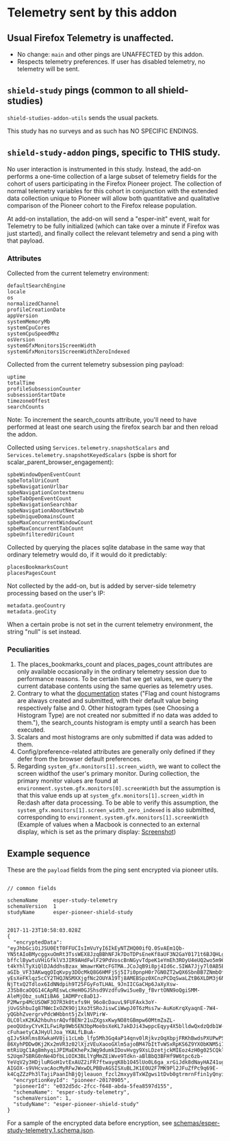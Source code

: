 # Telemetry sent by this addon

## Usual Firefox Telemetry is unaffected.

- No change: `main` and other pings are UNAFFECTED by this addon.
- Respects telemetry preferences.  If user has disabled telemetry, no telemetry will be sent.

## `shield-study` pings (common to all shield-studies)

`shield-studies-addon-utils` sends the usual packets.

This study has no surveys and as such has NO SPECIFIC ENDINGS.

## `shield-study-addon` pings, specific to THIS study.

No user interaction is instrumented in this study. Instead, the add-on performs a one-time collection of a large 
subset of telemetry fields for the cohort of users participating in the Firefox Pioneer project. The collection of 
normal telemetry variables for this cohort in conjunction with the extended data collection unique to Pioneer will 
allow both quantitative and qualitative comparison of the Pioneer cohort to the Firefox release population. 

At add-on installation, the add-on will send a "esper-init" event, wait for Telemetry to be fully initialized 
(which can take over a minute if Firefox was just started), and finally collect the relevant telemetry and send a ping with that payload.

### Attributes

Collected from the current telemetry environment:

```
defaultSearchEngine
locale
os
normalizedChannel
profileCreationDate
appVersion
systemMemoryMb
systemCpuCores
systemCpuSpeedMhz
osVersion
systemGfxMonitors1ScreenWidth
systemGfxMonitors1ScreenWidthZeroIndexed
``` 

Collected from the current telemetry subsession ping payload: 

```
uptime
totalTime
profileSubsessionCounter
subsessionStartDate
timezoneOffest
searchCounts
```

Note: To increment the search_counts attribute, you'll need to have performed at least one search using the firefox search bar and then reload the addon.

Collected using `Services.telemetry.snapshotScalars` and `Services.telemetry.snapshotKeyedScalars` (spbe is short for scalar_parent_browser_engagement):

```
spbeWindowOpenEventCount
spbeTotalUriCount
spbeNavigationUrlbar
spbeNavigationContextmenu
spbeTabOpenEventCount
spbeNavigationSearchbar
spbeNavigationAboutNewtab
spbeUniqueDomainsCount
spbeMaxConcurrentWindowCount
spbeMaxConcurrentTabCount
spbeUnfilteredUriCount
``` 

Collected by querying the places sqlite database in the same way that ordinary telemetry would do, if it would do it predictably:

```
placesBookmarksCount
placesPagesCount
``` 

Not collected by the add-on, but is added by server-side telemetry processing based on the user's IP:

```
metadata.geoCountry
metadata.geoCity
```

When a certain probe is not set in the current telemetry environment, the string "null" is set instead. 

### Peculiarities

1. The places_bookmarks_count and places_pages_count attributes are only available occasionally in the ordinary telemetry session due to performance reasons. To be certain that we get values, we query the current database contents using the same queries as telemetry uses. 
1. Contrary to what the [documentation](https://firefox-source-docs.mozilla.org/toolkit/components/telemetry/telemetry/data/main-ping.html) states ("Flag and count histograms are always created and submitted, with their default value being respectively false and 0. Other histogram types (see Choosing a Histogram Type) are not created nor submitted if no data was added to them."), the search_counts histogram is empty until a search has been executed.
1. Scalars and most histograms are only submitted if data was added to them.
1. Config/preference-related attributes are generally only defined if they defer from the browser default preferences.
1. Regarding `system_gfx.monitors[1].screen_width`, we want to collect the screen widthof the user's primary monitor. During collection, the primary monitor values are found at `environment.system.gfx.monitors[0].screenWidth` but the assumption is that this value ends up at `system_gfx.monitors[1].screen_width` in Re:dash after data processing. To be able to verify this assumption, the `system_gfx.monitors[1].screen_width_zero_indexed` is also submitted, corresponding to `environment.system.gfx.monitors[1].screenWidth` (Example of values when a Macbook is connected to an external display, which is set as the primary display: [Screenshot](https://www.dropbox.com/s/u3hs2uy3sald4yr/Screenshot%202017-11-03%2014.05.06.png?dl=0))

## Example sequence

These are the `payload` fields from the ping sent encrypted via pioneer utils.

```

// common fields

schemaName     esper-study-telemetry
schemaVersion  1
studyName      esper-pioneer-shield-study


2017-11-23T10:58:03.028Z
{
  "encryptedData": "eyJhbGciOiJSU0EtT0FFUCIsImVuYyI6IkEyNTZHQ00ifQ.0SvAEm1Qb-YN5tAIoBMycggxuOmRt3TssWEX8JzqBBhNFJk7DoTDPsEneKf8aUF3N2GaY0171t6BJQHLgkHwxc_gQQ2Xo0cnTy8VwTxB1YKtIkJXvzKoEI9AXzbAfp6MYa3YgB1r71_So2yd77rMZCE8A9q8JO7_Txy5_3daWqajEntGY0W1iZMU3gK4RUUEKqam5QhWsJX8OyGPo-bffclBywtuVHiGfklV3JIR9AHdFwlF29PdVoscBnNGyvTdpeK1eYmEh3ROyU4eUQ2wo5m96VkIdbcDDVN0uMK8x7LA4Nj-t4kYhlTyXiQlDJAddhsBzax_WmawrKWtcFGTMA.JCoJqB9i8pj4Id6c.SIWA7Jjy7l0AB5Bf9CIZuLGo8aYvmDuF_2j4BUGid2yx72-aGIb_VF33AKwqgOIqKvpy3DOcMkQ8G6HMFjSj5I7i0pnpH0r7GN0ZT2wQX6SbnBB7ZNmbOf6V1c3kLPy2DIfSzc8bGa1DaGQkfTaeVBrTXnnisN_mVV5vdBh3ztGR8miEU6nHBlDGvqlC_sXgGsopA75Qi-yEsXeFKlqz5cCY2THQJNSMXXjgfNc2OUYA19Tj8AMEBSpz0XCnzPCDqSwaLZtB6XLDM3j6N21AuGjcFWGSsmbySBY_1g3Iw-NjTtxQ2Tdlox6IdNNdpih9T25FGyFoTLHAL_9JnIICGaCHp6JaXyXsw-J3Sb8caOQG14CApREswLcHeH0GJShsd9Vzdfu9wi5ueBy_fBvrtONN9oQgiSMM-AleMjObz_suNIiBA6_1ADMPrc8aD1J-P2Mwrp4McUSOWF3O7R3k0txfs9H_96o8cDauvL9FUFAxk3oY-jUvGShbuIg87NWcIxOZK9Oj1Xo3tSRoJiswCiWwpJ0T6zMss7w-AuKoKrqXyaqnE-7W4-yQGbhZvergrvPdcWHbbnt5jZxlNVPirW-OLC0lxK2KA2hbuhsrAQvfBENr21uZXgsxKwyNO8tGBmpw6OMtmZaZL-peoQUdxyCYvKILFwiRp9Wb5EN3bpMoebsXeKL7akDJi43wppcEqyy4X5blldwQxdzQdb1W-cFuhaetyCAJHyUlJoa_YKALfLBuA-gIJv5kHlms8XwkaHV8ji1cLmb_lfp5Mh3Gq4aP14qnv0lRjkvzOqXbpjFRKhBwdsPXUPwPS1TFkB71ncpspi21f_5in3Ky7r0itZmmZHuRHRO85fEPjYs-86XyhPDDw0Kj2Kx2mVR3z02lXjzVEuXaooGXlm5ajoBM47bItTvWSxRpKS6Z9YXObKNM5i7P_BsyhyOohrth1qCiW6YHWdo2UdXXqjIOhC_YgpJcpqLZ0DOyoLQEUEpn5lHT9bMal6azosFH9JIPvnkPO2IibficrOXXa3Q_TKuKFrije1sayVzFDfs1H-mtRiUgC1Ag8mhyqiJPIMaEKhePxJWg9dumkIDovHvgy9XsLDzetjckMIEoz4zH0g025CQklwwatHAMcwiCxttti9p4aWYgfD_BzAflIdcbKu1S2FAALVmewzQeUhnS9cXEGDy-S2Uqm7SBRG0nNe4DfbLiOIK3BLlYgMmZEiWve9Tdkn-aBlBbQ3BFHf9W6tpc6zb-YeVqV2y3HDjluRGoH1vtExAUZ2iFR7ftwayqK8b1O45lUo0L6ga_xrGiJdk8dNayHAZ41ugu6LjpRJetBw78nYVw36zUojPoJ1EetVf5MGG7fneSTWhEKHMT-AIGOX-s9VHcvacAocMyRFwJWxwDLPBBvAGSISXuBLJK1E0U2F7MK9Pl2JFuZfPc9q69E-k4CqZZzPh3lTajiPaanIhBjQjleauon_fzcl2mxyy8TxWZgws1tDvb0gtrmrnFfin1yQnyidpgFatCnp4xPEkKfns.iKZwjZFLb9f4euFDoKtIzw",
  "encryptionKeyId": "pioneer-20170905",
  "pioneerId": "e032d5dc-2fcc-f648-abda-5fea8597d155",
  "schemaName": "esper-study-telemetry",
  "schemaVersion": 1,
  "studyName": "esper-pioneer-shield-study"
}

```

For a sample of the encrypted data before encryption, see [schemas/esper-study-telemetry.1.schema.json](./schemas/esper-study-telemetry.1.schema.json).

